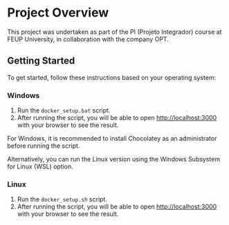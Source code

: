 # Project Overview

This project was undertaken as part of the PI (Projeto Integrador) course at FEUP University, in collaboration with the company OPT.

## Getting Started

To get started, follow these instructions based on your operating system:

### Windows

1. Run the `docker_setup.bat` script.
2. After running the script, you will be able to open [http://localhost:3000](http://localhost:3000) with your browser to see the result.

For Windows, it is recommended to install Chocolatey as an administrator before running the script.

Alternatively, you can run the Linux version using the Windows Subsystem for Linux (WSL) option.

### Linux

1. Run the `docker_setup.sh` script.
2. After running the script, you will be able to open [http://localhost:3000](http://localhost:3000) with your browser to see the result.
